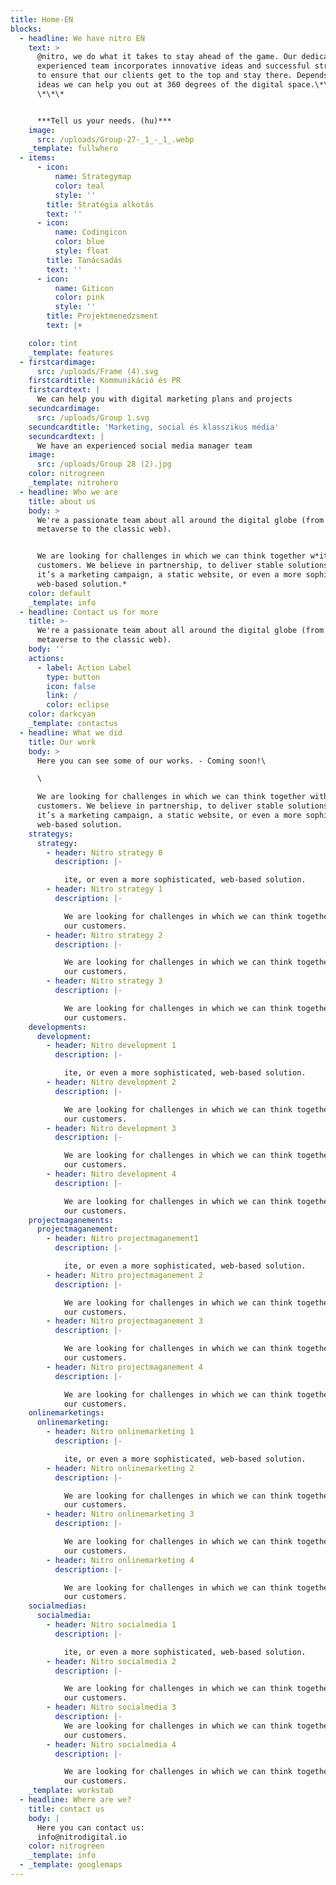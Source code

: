 ```yaml
---
title: Home-EN
blocks:
  - headline: We have nitro EN
    text: >
      @nitro, we do what it takes to stay ahead of the game. Our dedicated,
      experienced team incorporates innovative ideas and successful strategies
      to ensure that our clients get to the top and stay there. Depends on your
      ideas we can help you out at 360 degrees of the digital space.\*\*\*
      \*\*\*


      ***Tell us your needs. (hu)***
    image:
      src: /uploads/Group-27-_1_-_1_.webp
    _template: fullwhero
  - items:
      - icon:
          name: Strategymap
          color: teal
          style: ''
        title: Stratégia alkotás
        text: ''
      - icon:
          name: Codingicon
          color: blue
          style: float
        title: Tanácsadás
        text: ''
      - icon:
          name: Giticon
          color: pink
          style: ''
        title: Projektmenedzsment
        text: |+

    color: tint
    _template: features
  - firstcardimage:
      src: /uploads/Frame (4).svg
    firstcardtitle: Kommunikáció és PR
    firstcardtext: |
      We can help you with digital marketing plans and projects
    secundcardimage:
      src: /uploads/Group 1.svg
    secundcardtitle: 'Marketing, social és klasszikus média'
    secundcardtext: |
      We have an experienced social media manager team
    image:
      src: /uploads/Group 28 (2).jpg
    color: nitrogreen
    _template: nitrohero
  - headline: Who we are
    title: about us
    body: >
      We're a passionate team about all around the digital globe (from the
      metaverse to the classic web).


      We are looking for challenges in which we can think together w*ith our
      customers. We believe in partnership, to deliver stable solutions: whether
      it’s a marketing campaign, a static website, or even a more sophisticated,
      web-based solution.*
    color: default
    _template: info
  - headline: Contact us for more
    title: >-
      We're a passionate team about all around the digital globe (from the
      metaverse to the classic web).
    body: ''
    actions:
      - label: Action Label
        type: button
        icon: false
        link: /
        color: eclipse
    color: darkcyan
    _template: contactus
  - headline: What we did
    title: Our work
    body: >
      Here you can see some of our works. - Coming soon!\

      \

      We are looking for challenges in which we can think together with our
      customers. We believe in partnership, to deliver stable solutions: whether
      it’s a marketing campaign, a static website, or even a more sophisticated,
      web-based solution.
    strategys:
      strategy:
        - header: Nitro strategy 0
          description: |-

            ite, or even a more sophisticated, web-based solution.
        - header: Nitro strategy 1
          description: |-

            We are looking for challenges in which we can think together with
            our customers.
        - header: Nitro strategy 2
          description: |-

            We are looking for challenges in which we can think together with
            our customers.
        - header: Nitro strategy 3
          description: |-

            We are looking for challenges in which we can think together with
            our customers.
    developments:
      development:
        - header: Nitro development 1
          description: |-

            ite, or even a more sophisticated, web-based solution.
        - header: Nitro development 2
          description: |-

            We are looking for challenges in which we can think together with
            our customers.
        - header: Nitro development 3
          description: |-

            We are looking for challenges in which we can think together with
            our customers.
        - header: Nitro development 4
          description: |-

            We are looking for challenges in which we can think together with
            our customers.
    projectmaganements:
      projectmaganement:
        - header: Nitro projectmaganement1
          description: |-

            ite, or even a more sophisticated, web-based solution.
        - header: Nitro projectmaganement 2
          description: |-

            We are looking for challenges in which we can think together with
            our customers.
        - header: Nitro projectmaganement 3
          description: |-

            We are looking for challenges in which we can think together with
            our customers.
        - header: Nitro projectmaganement 4
          description: |-

            We are looking for challenges in which we can think together with
            our customers.
    onlinemarketings:
      onlinemarketing:
        - header: Nitro onlinemarketing 1
          description: |-

            ite, or even a more sophisticated, web-based solution.
        - header: Nitro onlinemarketing 2
          description: |-

            We are looking for challenges in which we can think together with
            our customers.
        - header: Nitro onlinemarketing 3
          description: |-

            We are looking for challenges in which we can think together with
            our customers.
        - header: Nitro onlinemarketing 4
          description: |-

            We are looking for challenges in which we can think together with
            our customers.
    socialmedias:
      socialmedia:
        - header: Nitro socialmedia 1
          description: |-

            ite, or even a more sophisticated, web-based solution.
        - header: Nitro socialmedia 2
          description: |-

            We are looking for challenges in which we can think together with
            our customers.
        - header: Nitro socialmedia 3
          description: |-
            We are looking for challenges in which we can think together with
            our customers.
        - header: Nitro socialmedia 4
          description: |-

            We are looking for challenges in which we can think together with
            our customers.
    _template: workstab
  - headline: Where are we?
    title: contact us
    body: |
      Here you can contact us:
      info@nitrodigital.io
    color: nitrogreen
    _template: info
  - _template: googlemaps
---
```




































































































































